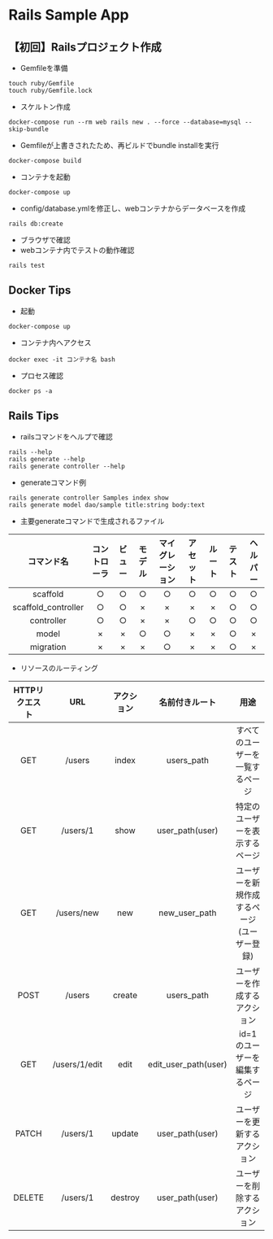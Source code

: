 # Rails Sample App

## 【初回】Railsプロジェクト作成
- Gemfileを準備
```
touch ruby/Gemfile
touch ruby/Gemfile.lock
```
- スケルトン作成
```
docker-compose run --rm web rails new . --force --database=mysql --skip-bundle
```
- Gemfileが上書きされたため、再ビルドでbundle installを実行
```
docker-compose build
```
- コンテナを起動
```
docker-compose up
```
- config/database.ymlを修正し、webコンテナからデータベースを作成
```
rails db:create
```
- ブラウザで確認
- webコンテナ内でテストの動作確認
```
rails test
```

## Docker Tips
- 起動
```
docker-compose up
```
- コンテナ内へアクセス
```
docker exec -it コンテナ名 bash
```
- プロセス確認
```
docker ps -a
```

## Rails Tips
- railsコマンドをヘルプで確認
```
rails --help
rails generate --help
rails generate controller --help
```
- generateコマンド例
```
rails generate controller Samples index show
rails generate model dao/sample title:string body:text
```
- 主要generateコマンドで生成されるファイル

|コマンド名|コントローラ|ビュー|モデル|マイグレーション|アセット|ルート|テスト|ヘルパー|
|:--:|:--:|:--:|:--:|:--:|:--:|:--:|:--:|:--:|
|scaffold   | ○ | ○ | ○ | ○ | ○ | ○ | ○ | ○ |
|scaffold_controller | ○ | ○ | × | × | × | × | ○ | ○ |
|controller | ○ | ○ | × | × | ○ | ○ | ○ | ○ |
|model      | × | × | ○ | ○ | × | × | ○ | × |
|migration  | × | × | × | ○ | × | × | ○ | × |

- リソースのルーティング

|HTTPリクエスト | URL | アクション | 名前付きルート | 用途 |
|:--:|:--:|:--:|:--:|:--:|
|GET | /users | index | users_path | すべてのユーザーを一覧するページ |
|GET | /users/1 | show | user_path(user) | 特定のユーザーを表示するページ |
|GET | /users/new | new | new_user_path | ユーザーを新規作成するページ(ユーザー登録) |
|POST | /users | create | users_path | ユーザーを作成するアクション |
|GET | /users/1/edit | edit | edit_user_path(user) | id=1のユーザーを編集するページ |
|PATCH | /users/1 | update | user_path(user) | ユーザーを更新するアクション |
|DELETE | /users/1 | destroy | user_path(user) | ユーザーを削除するアクション |
